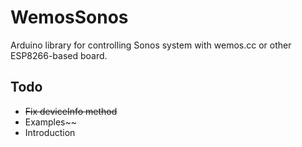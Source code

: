 # WemosSonos
Arduino library for controlling Sonos system with wemos.cc or other ESP8266-based board.

## Todo

- ~~Fix deviceInfo method~~
- Examples~~
- Introduction


